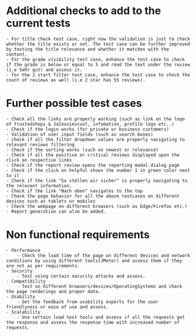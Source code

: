 # Additional checks to add to the current tests
    - For title check test case, right now the validation is just to check whether the title exists or not. The test case can be further improved by testing the title relevance and whether it matches with the content.
    - For the grade visibility test case, enhance the test case to check if the grade is below or equal to 5 and read the text under the review (i.e Sehr gut) and assess it.
    - for the 2 start filter test case, enhance the test case to check the count of reviews as well (i.e 2 star has 55 reviews).

# Further possible test cases
    - Check all the links are properly working (such as link on the logo of trustedshops & Jalousiescout, infomation, profile logo etc..)
    - Check if the login works (for private or business customers)
    - Validation of user input fields (such as search boxes)
    - check if all the filter dropdown values are properly navigating to relevant reviews filtering
    - Check if the sorting works (such as newest or relevance)
    - Check if all the positive or critical reviews displayed upon the click on respective links
    - Check if the report review opens the reporting modal dialog page
    - Check if the click on helpful shows the number 1 in green color next to it
    - Check if the link "So stellen wir sicher" is properly navigating to the relevant information.
    - Check if the link "Nach oben" navigates to the top
    - Check the page behavior for all the above testcases on different devices such as tablets or mobiles
    - Check the webpage on different browsers (such as Edge/Firefox etc.)
    - Report generation can also be added. 

# Non functional requirements
    - Performance
        - Check the load time of the page on different devices and network conditions by using different tools(JMeter) and assess them if they are not as per requirements.
    - Security
        - Test using certain security attacks and assess.
    - Compatibility
        - Test on different browsers/devices/OperatingSystems and check the page renderings and proper data.
    - Usability
        - Get the feedback from usability experts for the user friendlyness or ease of use and assess.
    - Scalability
        - Use certain load test tools and assess if all the requests get the response and assess the response time with increased number of requests.
